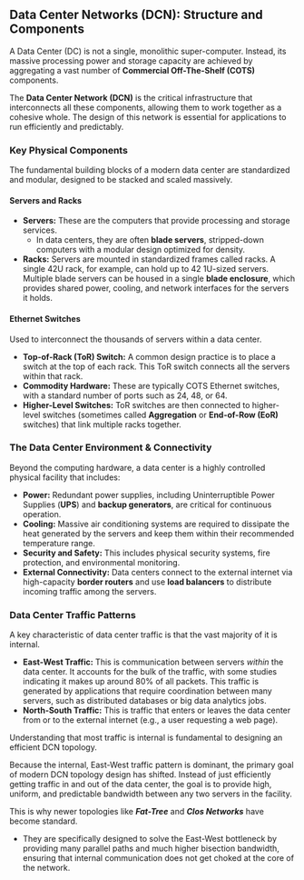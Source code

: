 ## Data Center Networks (DCN): Structure and Components

A Data Center (DC) is not a single, monolithic super-computer. Instead, its massive processing power and storage capacity are achieved by aggregating a vast number of **Commercial Off-The-Shelf (COTS)** components.

The **Data Center Network (DCN)** is the critical infrastructure that interconnects all these components, allowing them to work together as a cohesive whole. The design of this network is essential for applications to run efficiently and predictably.

### Key Physical Components

The fundamental building blocks of a modern data center are standardized and modular, designed to be stacked and scaled massively.

#### Servers and Racks
* **Servers:** These are the computers that provide processing and storage services. 
    * In data centers, they are often **blade servers**, stripped-down computers with a modular design optimized for density.
* **Racks:** Servers are mounted in standardized frames called racks. A single 42U rack, for example, can hold up to 42 1U-sized servers. Multiple blade servers can be housed in a single **blade enclosure**, which provides shared power, cooling, and network interfaces for the servers it holds.

#### Ethernet Switches
Used to interconnect the thousands of servers within a data center.
* **Top-of-Rack (ToR) Switch:** A common design practice is to place a switch at the top of each rack. This ToR switch connects all the servers within that rack.
* **Commodity Hardware:** These are typically COTS Ethernet switches, with a standard number of ports such as 24, 48, or 64.
* **Higher-Level Switches:** ToR switches are then connected to higher-level switches (sometimes called **Aggregation** or **End-of-Row (EoR)** switches) that link multiple racks together.

### The Data Center Environment & Connectivity

Beyond the computing hardware, a data center is a highly controlled physical facility that includes:
* **Power:** Redundant power supplies, including Uninterruptible Power Supplies (**UPS**) and **backup generators**, are critical for continuous operation.
* **Cooling:** Massive air conditioning systems are required to dissipate the heat generated by the servers and keep them within their recommended temperature range.
* **Security and Safety:** This includes physical security systems, fire protection, and environmental monitoring.
* **External Connectivity:** Data centers connect to the external internet via high-capacity **border routers** and use **load balancers** to distribute incoming traffic among the servers.

### Data Center Traffic Patterns

A key characteristic of data center traffic is that the vast majority of it is internal.
* **East-West Traffic:** This is communication between servers *within* the data center. It accounts for the bulk of the traffic, with some studies indicating it makes up around 80% of all packets. This traffic is generated by applications that require coordination between many servers, such as distributed databases or big data analytics jobs.
* **North-South Traffic:** This is traffic that enters or leaves the data center from or to the external internet (e.g., a user requesting a web page).

Understanding that most traffic is internal is fundamental to designing an efficient DCN topology.

Because the internal, East-West traffic pattern is dominant, the primary goal of modern DCN topology design has shifted. Instead of just efficiently getting traffic in and out of the data center, the goal is to provide high, uniform, and predictable bandwidth between any two servers in the facility.

This is why newer topologies like ***Fat-Tree*** and ***Clos Networks*** have become standard. 
* They are specifically designed to solve the East-West bottleneck by providing many parallel paths and much higher bisection bandwidth, ensuring that internal communication does not get choked at the core of the network.
